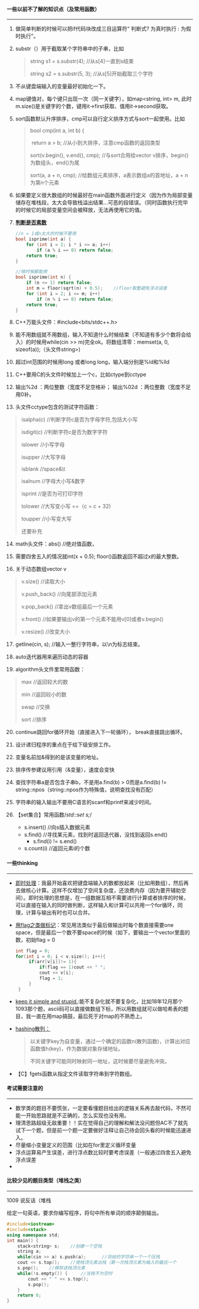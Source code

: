 

#### 一些以前不了解的知识点（及常用函数）

***



1. 做简单判断的时候可以把if代码块改成三目运算符“ 判断式? 为真时执行  :  为假时执行”。

2. substr（）用于截取某个字符串中的子串，比如

   > string s1 = s.substr(4);	//从s[4]一直到s结束
   >
   > string s2 = s.substr(5, 3);	//从s[5]开始截取三个字符

3. 不从键盘端输入的变量最好初始化一下。

4. map键值对，每个键只出现一次（同一关键字），如map<string, int> m, 此时m.size()是关键字的个数，键用it->first获取、值用it->second获取。

5. sort函数默认升序排序，cmp可以自行定义排序方式与sort一起使用。比如

   > bool cmp(int a, int b) {
   >
   > ​	return a > b;	//从小到大排序，注意cmp函数的返回类型
   >
   > 
   >
   > sort(v.begin(),  v.end(),  cmp); 	//与sort合用给vector v排序，begin()为数组头，end()为尾
   >
   > sort(a,  a + n,  cmp);		//给数组元素排序，a表示数组a的首地址，a + n为第n个元素

6. 如果要定义很大数组的时候最好在main函数外面进行定义（因为作为局部变量储存在堆栈段，太大会导致栈溢出结果...可恶的段错误。（同时函数执行完毕的时候它的局部变量空间会被释放，无法再使用它的值。

7. <u>**判断是否素数**</u>

   ```c++
   //n = 1或n太大的时候不要用
   bool isprime(int a) {
       for (int i = 2; i * i <= a; i++)
           if (a % i == 0) return false;
       return true;
   }
   
   //啥时候都能用
   bool isprime(int n) {
       if (n <= 1) return false;
       int m = floor(sqrt(n) + 0.5);	//floor取整避免浮点误差
       for (int i = 2; i <= m; i++)
           if (n % i == 0) return false;
       return true;
   }
   ```

8. C++万能头文件：#include<bits/stdc++.h>

9. 能不用数组就不用数组，输入不知道什么时候结束（不知道有多少个数将会给入）的时候用while(cin >> m)完全ok。将数组清零：memset(a, 0, sizeof(a));（头文件string>)

10. 超过int范围的时候用long 或者long long，输入端分别是%ld和%lld

11. C++要用C的头文件时候加上一个c，比如ctype到cctype

12. 输出%2d ：两位整数（宽度不足空格补； 输出%02d ：两位整数（宽度不足用0补。

13. 头文件cctype包含的测试字符函数：

   > isalpha(c)	//判断字符c是否为字母字符,包括大小写
   >
   > isdigit(c)	//判断字符c是否为数字字符
   >
   > islower	//小写字母
   >
   > isupper	//大写字母
   >
   > isblank	//space&\t
   >
   > isalnum	//字母大小写&数字
   >
   > isprint	//是否为可打印字符
   >
   > tolower	//大写变小写 ==（c = c + 32)
   >
   > toupper	//小写变大写
   >
   > 还要补充

14. math头文件：abs()       //绝对值函数，

15. 需要四舍五入的情况就int(x + 0.5);  floor()函数返回不超过x的最大整数。

16. 关于动态数组vector v

   > v.size()	//读取大小
   >
   > v.push_back()	//向尾部添加元素
   >
   > v.pop_back()	//拿出v数组最后一个元素
   >
   > v.front()	//如果要输出v的第一个元素不能用v[0]或者v.begin()
   >
   > v.resize()	//改变大小

17. getline(cin, s);      //输入一整行字符串，以\n为标志结束。

18. auto迭代器用来遍历动态的容器

19. algorithm头文件里常用函数：

   > max	//返回较大的数
   >
   > min	//返回较小的数
   >
   > swap	//交换
   >
   > sort	//排序

20. continue跳回for循环开始（直接进入下一轮循环）， break直接跳出循环。

21. 设计递归程序的重点在于给下级安排工作。

22. 变量名前加&得到的是该变量的地址。

23. 排序传参建议用引用（&变量），速度会变快

24. 查找字符串a是否包含子串b，不是用a.find(b) > 0而是a.find(b) != string::npos（string::npos作为特殊值，说明查找没有匹配）

25. 字符串的输入输出不要用C语言的scanf和printf来减少时间。

26. 【set集合】常用函数/*std::set<ElementType>  s;*/

    - s.insert()	//向s插入数据元素
    - s.find()          //寻找某元素，找到时返回迭代器，没找到返回s.end()
       - s.find(i)  !=  s.end()
    - s.count(i)       //返回元素i的个数





#### 一些thinking

***



- <u>即时处理</u>：我最开始喜欢把键盘端输入的数都放起来（比如用数组），然后再去做核心计算。这样不仅增加了空间复杂度，还浪费内存（因为要开辅助空间）。即时处理的思想是，在一组数据互相不需要进行计算或者排序的时候，可以直接在输入的同时做判断，这样输入和计算可以共用一个for循环，同理，计算与输出有时也可以合并。

- <u>用flag之类做标记</u>：常见用法类似于最后做输出时每个数直接需要one space，但是最后一个数不要space的时候（如下，要输出一个vector里面的数，初始flag = 0

   ```c++
   int flag = 0;
   for(int i = 0; i < v.size(); i++){
   		if(arr[v[i]]!= 1){
   			if(flag == 1)cout << " ";
   			cout << v[i];
   			flag = 1;
   		}
   	}
   ```

- <u>keep it simple and stupid.</u>:能不复杂化就不要复杂化，比如18年12月那个1093那个题，ascii码可以直接做数组下标，所以用数组就可以做哈希表的题目，我一直在用map搞鼓，最后死于对map的不熟悉上。

- <u>hashing散列：</u>

   > 以关键字key为自变量，通过一个确定的函数n(散列函数)，计算出对应函数值h(key)，作为数据对象存储地址。
   >
   > 不同关键字可能同时映射同一地址，这时候要尽量避免冲突。

- 【C】fgets函数从指定文件读取字符串到字符数组。



#### 考试需要注意的

***



- 数学类的题目不要慌张，一定要看懂题目给出的逻辑关系再去敲代码，不然可能一开始思路就是不正确的，怎么实现也没有用。
- 理清思路超级无敌重要！！实在觉得自己的理解和解法没问题但AC不了就先试下一个题，但是前一个题一定要做好注释让自己待会回头看的时候能迅速进入。
- 尽量缩小变量定义的范围（比如在for里定义循环变量
- 浮点运算易产生误差，进行浮点数比较时要考虑误差（一般通过四舍五入避免浮点误差
- 



#### 比较少见的题目类型（堆栈之类）

***



1009 说反话（堆栈

给定一句英语，要求你编写程序，将句中所有单词的顺序颠倒输出。

```c++
#include<iostream>
#include<stack>
using namespace std;
int main() {
	stack<string> s;	//创建一个空栈
	string a;
	while(cin >> a) s.push(a);		//将给的字符串一个一个压栈
	cout << s.top();	//使栈顶元素出栈（第一次栈顶元素为输入的最后一个
	s.pop();	//移除该栈顶元素
	while(!s.empty()) {		//当栈不为空时
		cout << " " << s.top();
		s.pop();
	}
	return 0;
}
```

